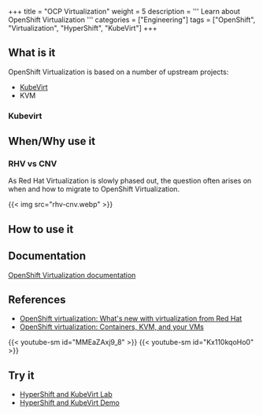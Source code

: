 +++
title = "OCP Virtualization"
weight = 5
description = '''
Learn about OpenShift Virtualization
'''
categories = ["Engineering"]
tags = ["OpenShift", "Virtualization", "HyperShift", "KubeVirt"]
+++

## What is it

OpenShift Virtualization is based on a number of upstream projects:

* [KubeVirt](https://kubevirt.io/)
* KVM

### Kubevirt

## When/Why use it

### RHV vs CNV

As Red Hat Virtualization is slowly phased out, the question often arises on when and how to migrate to OpenShift Virtualization.

{{< img src="rhv-cnv.webp" >}}

## How to use it

## Documentation

[OpenShift Virtualization documentation](https://docs.openshift.com/container-platform/4.3/cnv/cnv_install/installing-container-native-virtualization.html)

## References

* [OpenShift virtualization: What's new with virtualization from Red Hat](https://cloud.redhat.com/blog/blog-openshift-virtualization-whats-new-with-virtualization-from-red-hat)
* [OpenShift virtualization: Containers, KVM, and your VMs](https://cloud.redhat.com/blog/openshift-virtualization-containers-kvm-and-your-vms)

{{< youtube-sm id="MMEaZAxj9_8" >}}
{{< youtube-sm id="Kx110kqoHo0" >}}

## Try it

* [HyperShift and KubeVirt Lab](hypershift-kubevirt)
* [HyperShift and KubeVirt Demo](hypershift-kubevirt-demo)
